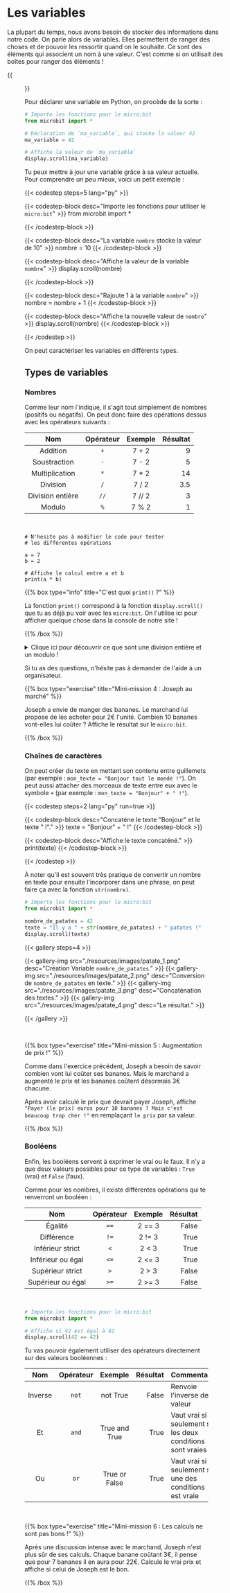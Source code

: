 # Les variables

La plupart du temps, nous avons besoin de stocker des informations dans notre
code. On parle alors de variables. Elles permettent de ranger des choses et de
pouvoir les ressortir quand on le souhaite. Ce sont des éléments qui associent
un nom à une valeur. C'est comme si on utilisait des boîtes pour ranger des
éléments !

{{<figure src="resources/images/variable.png" width=400 alt="Variable en Python" >}}

Pour déclarer une variable en Python, on procède de la sorte :

```python
# Importe les fonctions pour le micro:bit
from microbit import *

# Déclaration de `ma_variable`, qui stocke la valeur 42
ma_variable = 42

# Affiche la valeur de `ma_variable`
display.scroll(ma_variable)
```

Tu peux mettre à jour une variable grâce à sa valeur actuelle. Pour comprendre
un peu mieux, voici un petit exemple :

{{< codestep steps=5 lang="py" >}}

{{< codestep-block desc="Importe les fonctions pour utiliser le `micro:bit`" >}}
from microbit import *
 
{{< /codestep-block >}}

{{< codestep-block desc="La variable `nombre` stocke la valeur de 10" >}}
nombre = 10
{{< /codestep-block >}}

{{< codestep-block desc="Affiche la valeur de la variable `nombre`" >}}
display.scroll(nombre)
 
{{< /codestep-block >}}

{{< codestep-block desc="Rajoute 1 à la variable `nombre`" >}}
nombre = nombre + 1
{{< /codestep-block >}}

{{< codestep-block desc="Affiche la nouvelle valeur de `nombre`" >}}
display.scroll(nombre)
{{< /codestep-block >}}

{{< /codestep >}}

On peut caractériser les variables en différents types.

## Types de variables

### Nombres

Comme leur nom l'indique, il s'agit tout simplement de nombres (positifs ou 
négatifs). On peut donc faire des opérations dessus avec les opérateurs
suivants :

| Nom | Opérateur | Exemple | Résultat |
|:--:|:--:|:--:|--:|
| Addition | `+` | 7 + 2 | 9 |
| Soustraction | `-` | 7 - 2 | 5 |
| Multiplication | `*` | 7 * 2 | 14 |
| Division | `/` | 7 / 2 | 3.5 |
| Division entière | `//` | 7 // 2 | 3 |
| Modulo | `%` | 7 % 2 | 1 |

<br>

```codepython
# N'hésite pas à modifier le code pour tester
# les différentes opérations

a = 7
b = 2

# Affiche le calcul entre a et b
print(a * b)
```

{{% box type="info" title="C'est quoi `print()` ?" %}}

La fonction `print()` correspond à la fonction `display.scroll()` que tu as déjà
pu voir avec les `micro:bit`. On l'utilise ici pour afficher quelque chose dans
la console de notre site !

{{% /box %}}

<details>
<summary>Clique ici pour découvrir ce que sont une division entière et un modulo !</summary>

Les deux dernières opérations ne te sont peut-être pas familières, et c'est
normal, mais elles ne sont pas compliquées. Elles correspondent aux résultats
de la division euclidienne. Voici un petit exemple :

{{<figure src="resources/images/division.png" height=60% width=60% alt="Liste en Python">}}

- La division entière (`//`) correspond au <font color=#A459D1>
quotient </font>de la division, ici <font color=#A459D1>3</font>.
- Le modulo (`%`) correspondent au <font color=#F266AB>reste </font>de la
division, ici <font color=#F266AB>2</font>. 

Voici un petit mémo qui te permettra de comprendre ces opérations, avec le même
exemple.

```codepython
# Importe les fonctions pour le micro:bit
from microbit import *

a = 17
b = 5

print("Quotient = ")
print(a // b)

print("Reste = ")
print(a % b)
```

</details>

Si tu as des questions, n'hésite pas à demander de l'aide à un organisateur. 

{{% box type="exercise" title="Mini-mission 4 : Joseph au marché" %}}

Joseph a envie de manger des bananes. Le marchand lui propose de les acheter
pour 2€ l'unité. Combien 10 bananes vont-elles lui coûter ? Affiche le résultat
sur le `micro:bit`.

{{% /box %}}

### Chaînes de caractères

On peut créer du texte en mettant son contenu entre guillemets (par exemple :
`mon_texte = "Bonjour tout le monde !"`). On peut aussi attacher des morceaux de
texte entre eux avec le symbole `+` (par exemple : `mon_texte = "Bonjour" +
" !"`).

{{< codestep steps=2 lang="py" run=true >}}

{{< codestep-block desc="Concatène le texte \"Bonjour\" et le texte \" !\"." >}}
texte  = "Bonjour" + " !"
{{< /codestep-block >}}

{{< codestep-block desc="Affiche le texte concaténé." >}}
print(texte)
{{< /codestep-block >}}

{{< /codestep >}}

À noter qu'il est souvent très pratique de convertir un nombre en texte pour
ensuite l'incorporer dans une phrase, on peut faire ça avec la fonction
`str(nombre)`.

```python
# Importe les fonctions pour le micro:bit
from microbit import *

nombre_de_patates = 42
texte = "Il y a " + str(nombre_de_patates) + " patates !"
display.scroll(texte)
```

{{< gallery steps=4 >}}

{{< gallery-img src="./resources/images/patate_1.png" desc="Création Variable `nombre_de_patates`." >}}
{{< gallery-img src="./resources/images/patate_2.png" desc="Conversion de `nombre_de_patates` en texte." >}}
{{< gallery-img src="./resources/images/patate_3.png" desc="Concaténation des textes." >}}
{{< gallery-img src="./resources/images/patate_4.png" desc="Le résultat." >}}

{{< /gallery >}}

<br>

{{% box type="exercise" title="Mini-mission 5 : Augmentation de prix !" %}}

Comme dans l'exercice précédent, Joseph a besoin de savoir combien 
vont lui coûter ses bananes. Mais le marchand a augmenté le prix et les bananes 
coûtent désormais 3€ chacune.

Après avoir calculé le prix que devrait payer Joseph, affiche `"Payer (le prix)
euros pour 10 bananes ? Mais c'est beaucoup trop cher !"` en remplaçant
`le prix` par sa valeur.

{{% /box %}}

### Booléens

Enfin, les booléens servent à exprimer le vrai ou le faux. Il n'y a que deux
valeurs possibles pour ce type de variables : `True` (vrai) et `False` (faux).

Comme pour les nombres, il existe différentes opérations qui te renverront un
booléen :

| Nom | Opérateur | Exemple | Résultat |
|:--:|:--:|:--:|--:|
| Égalité | `==` | 2 == 3 | False |
| Différence | `!=` | 2 != 3 | True |
| Inférieur strict | `<` | 2 < 3 | True |
| Inférieur ou égal | `<=` | 2 <= 3 | True |
| Supérieur strict | `>` | 2 > 3 | False |
| Supérieur ou égal | `>=` | 2 >= 3 | False |

<br>

```python
# Importe les fonctions pour le micro:bit
from microbit import *

# Affiche si 42 est égal à 42
display.scroll(42 == 42)
```

Tu vas pouvoir également utiliser des opérateurs directement sur des valeurs
booléennes :

| Nom | Opérateur | Exemple | Résultat | Commentaire |
|:--:|:--:|:--:|--:|:--|
| Inverse | `not` | not True | False | Renvoie l'inverse de la valeur |
| Et | `and` | True and True | True | Vaut vrai si et seulement si les deux conditions sont vraies |
| Ou | `or` | True or False | True | Vaut vrai si et seulement si une des conditions est vraie |

<br>

{{% box type="exercise" title="Mini-mission 6 : Les calculs ne sont pas bons !" %}}

Après une discussion intense avec le marchand, Joseph n'est plus sûr
de ses calculs. Chaque banane coûtant 3€, il pense que pour 7 bananes il en aura
pour 22€. Calcule le vrai prix et affiche si celui de Joseph est le bon.

{{% /box %}}

